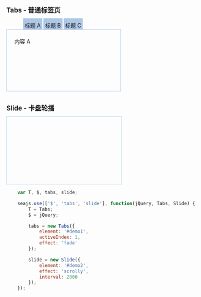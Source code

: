 <style>
    * {
        margin: 0;
        padding: 0;
    }

    li {
        list-style: none;
    }

    li a {
        text-decoration: none;
    }

    h2 {
        margin: 30px 0 10px; font-size: 17px;
    }

    p.code-switch {
        color: #09f; cursor: pointer; margin-top: 10px;
    }
    pre.code {
        color: #444;
        cursor: auto;
        border-left: 2px solid #7F96AA;
        margin-top: 5px;
        padding: 0 10px 20px 10px;
        font-size: 14px;
    }
</style>

<h2>Tabs - 普通标签页</h2>
<style>
    #demo1 {
        position: relative; width: 300px; padding-top: 29px;
    }
    #demo1 .ui-switchable-nav-test {
        position: absolute; left: 20px; margin-top: -29px; z-index: 99;
    }
    #demo1 .ui-switchable-nav-test li {
        float: left;
        width: 50px;
        line-height: 21px;
        text-align: center;
        background: #AEC7E5;
        margin-right: 3px;
        padding-top: 8px;
        cursor: pointer;
    }
    #demo1 .ui-switchable-nav-test li.ui-switchable-active {
        background:blue;color:#fff;
    }
    #demo1 .ui-switchable-content-test {
        position: relative;
        height: 120px;
        padding: 20px;
        border: 1px solid #AEC7E5;
    }
</style>
<div id="demo1" class="section">
    <ul class="ui-switchable-nav-test" data-role="nav">
        <li data-role="trigger">标题 A</li>
        <li data-role="trigger">标题 B</li>
        <li data-role="trigger">标题 C</li>
    </ul>
    <div class="ui-switchable-content-test" data-role="content">
        <div>内容 A</div>
        <div style="display: none">内容 B</div>
        <div style="display: none">内容 C</div>
    </div>
</div>


<h2>Slide - 卡盘轮播</h2>
<style>
    #demo2 {
        position: relative; width: 300px; height: 176px; border: 1px solid #B6D1E6; overflow: hidden;
    }
    #demo2 .ui-switchable-nav {
        position: absolute; bottom: 5px; right: 5px; z-index: 99;
    }
    #demo2 .ui-switchable-nav li {
        float: left;
        width: 16px;
        height: 16px;
        line-height: 16px;
        margin-left: -1px;
        background-color: #FCF2CF;
        border: 1px solid #F47500;
        color: #D94B01;
        text-align: center;
        cursor: pointer;
    }
    #demo2 .ui-switchable-nav li.ui-switchable-active {
        width: 18px;
        height: 18px;
        line-height: 18px;
        margin-top: -1px;
        color: #FFF;
        background-color: #FFB442;
        font-weight: bold;
    }
    #demo2 .ui-switchable-content-test li {
        height: 176px; width: 710px; overflow: hidden;
    }
    /* for countdown plugin */
    #demo2 .ui-switchable-nav li,
    #demo2 .ui-switchable-trigger-content {
        position: relative;
    }
    #demo2 .ui-switchable-trigger-mask {
        position: absolute;
        right: 0;
        width: 18px;
        height: 18px;
        background-color: #FF9415;
        visibility: hidden
    }
    #demo2 .ui-switchable-active .ui-switchable-trigger-mask {
        visibility: visible
    }

    .hidden {
        display: none
    }

</style>
<div id="demo2" class="section" data-effect="fade" data-easing="easeOutStrong">
    <ol class="ui-switchable-content-test" data-role="content">
        <li><a href="http://fun.alipay.com/buy/index.htm?src=5buy03" target="_blank"><img alt="" src="https://i.alipayobjects.com/e/201205/2lOsygtTn7.jpg"/></a></li>
        <li class="hidden"><a target="_blank" href="http://fun.alipay.com/hkwhb/index.htm?_adType=aedacbacdeajaefcehdg"><img alt="" width="710" height="175" border="0" src="https://i.alipayobjects.com/e/201205/3H1Kii949r.jpg"/></a></li>
        <li class="hidden"><a target="_blank" href="http://fun.alipay.com/lvmama/index.htm"><img alt="" width="710" height="175" border="0" src="https://i.alipayobjects.com/e/201206/2muugwqegL.png"/></a></li>
        <li class="hidden"><a href="http://fun.alipay.com/sj/index.htm" target="_blank"><img alt="" src="https://i.alipayobjects.com/e/201205/37t81c9HYx.jpg"/></a></li>
    </ol>
</div>

```javascript
    var T, $, tabs, slide;

    seajs.use(['$', 'tabs', 'slide'], function(jQuery, Tabs, Slide) {
        T = Tabs;
        $ = jQuery;

        tabs = new Tabs({
            element: '#demo1',
            activeIndex: 1,
            effect: 'fade'
        });

        slide = new Slide({
            element: '#demo2',
            effect: 'scrolly',
            interval: 2000
        });
    });
```
